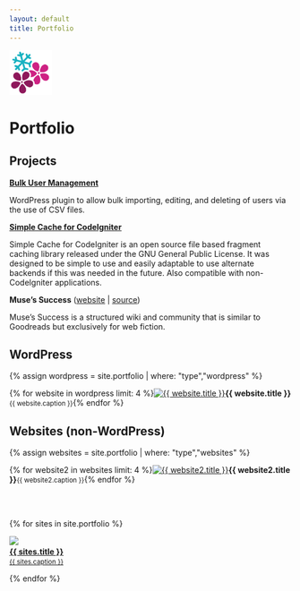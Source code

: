 ```yaml
---
layout: default
title: Portfolio
---
```

<a href="/" class="logo"><img src="/assets/images/logo-only.png" height="80" /></a>

# Portfolio

## Projects

[**Bulk User Management**](https://github.com/colettesnowmedia/bulk-user-management)

WordPress plugin to allow bulk importing, editing, and deleting of users via the use of CSV files.

[**Simple Cache for CodeIgniter**](https://github.com/colettesnow/Simple-Cache-for-CodeIgniter)

Simple Cache for CodeIgniter is an open source file based fragment caching library released under the GNU General Public License. It was designed to be simple to use and easily adaptable to use alternate backends if this was needed in the future. Also compatible with non-CodeIgniter applications.

**Muse’s Success** \([website](https://muses-success.info) \| [source](https://github.com/colettesnow/muses-success)\)

Muse’s Success is a structured wiki and community that is similar to Goodreads but exclusively for web fiction.

## WordPress
{% assign wordpress = site.portfolio | where: "type","wordpress" %}
<div class="portfolio-set">
{% for website in wordpress limit: 4 %}<span class="website"><a href="#{{ website.slug }}"><img src="{{ website.thumbnail }}" title="{{ website.title }}" /></a><strong class="client-title">{{ website.title }}</strong><small>{{ website.caption }}</small></span>{% endfor %}
</div>

## Websites (non-WordPress)
{% assign websites = site.portfolio | where: "type","websites" %}
<div class="portfolio-set">
{% for website2 in websites limit: 4 %}<span class="website"><a href="#{{ website2.slug }}"><img src="{{ website2.thumbnail }}" title="{{ website2.title }}" /></a><strong class="client-title">{{ website2.title }}</strong><small>{{ website2.caption }}</small></span>{% endfor %}
</div>

<br /><br />

{% for sites in site.portfolio %}<p><a class="s-lightbox" href="#_" id="{{ sites.slug }}"><img src="{{ sites.screenshot }}" /><br /><strong>{{ sites.title }}</strong><br /><small>{{ sites.caption }}</small></a></p>{% endfor %}
